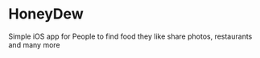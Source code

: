 # HoneyDew

Simple iOS app for People to find food they like
share photos, restaurants and many more
